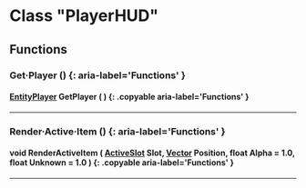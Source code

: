 # Class "PlayerHUD"

## Functions

### Get·Player () {: aria-label='Functions' }
#### [EntityPlayer](https://wofsauge.github.io/IsaacDocs/rep/EntityPlayer.html) GetPlayer ( ) {: .copyable aria-label='Functions' }

___
### Render·Active·Item () {: aria-label='Functions' }
#### void RenderActiveItem ( [ActiveSlot](https://wofsauge.github.io/IsaacDocs/rep/enums/ActiveSlot.html) Slot, [Vector](https://wofsauge.github.io/IsaacDocs/rep/Vector.html) Position, float Alpha = 1.0, float Unknown = 1.0 ) {: .copyable aria-label='Functions' }

___